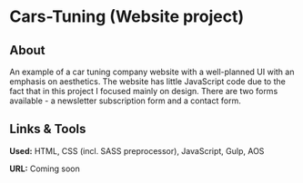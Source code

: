 # Cars-Tuning (Website project)

## About

An example of a car tuning company website with a well-planned UI with an emphasis on aesthetics. The website has little JavaScript code due to the fact that in this project I focused mainly on design. There are two forms available - a newsletter subscription form and a contact form.

## Links & Tools

**Used:** HTML, CSS (incl. SASS preprocessor), JavaScript, Gulp, AOS

**URL:** Coming soon
